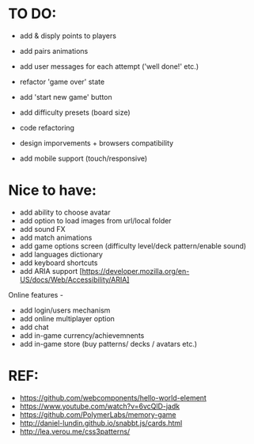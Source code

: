  TO DO:
============= 
 * add & disply points to players
 * add pairs animations
 * add user messages for each attempt ('well done!' etc.)
 * refactor 'game over' state
 * add 'start new game' button
 * add difficulty presets (board size)
 
 * code refactoring
 * design imporvements + browsers compatibility 
 * add mobile support (touch/responsive)


 Nice to have:
=============
 * add ability to choose avatar
 * add option to load images from url/local folder
 * add sound FX
 * add match animations
 * add game options screen (difficulty level/deck pattern/enable sound)
 * add languages dictionary
 * add keyboard shortcuts
 * add ARIA support [https://developer.mozilla.org/en-US/docs/Web/Accessibility/ARIA]
 
 Online features - 
 * add login/users mechanism
 * add online multiplayer option
 * add chat
 * add in-game currency/achievemnents
 * add in-game store (buy patterns/ decks / avatars etc.)
 
 
 REF:
======
* https://github.com/webcomponents/hello-world-element
* https://www.youtube.com/watch?v=6vcQlD-jadk
* https://github.com/PolymerLabs/memory-game
* http://daniel-lundin.github.io/snabbt.js/cards.html
* http://lea.verou.me/css3patterns/
